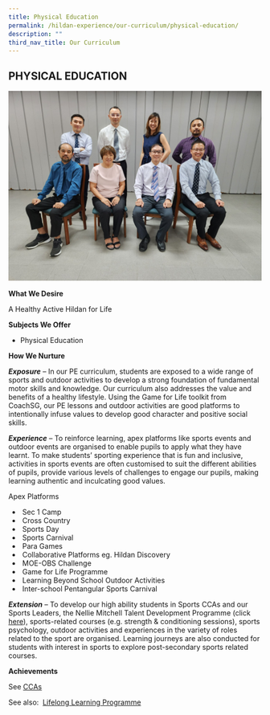 ```yaml
---
title: Physical Education
permalink: /hildan-experience/our-curriculum/physical-education/
description: ""
third_nav_title: Our Curriculum
---
```

PHYSICAL EDUCATION
------------------
![](/images/Staff/PE.jpg)

**What We Desire**

A Healthy Active Hildan for Life

**Subjects We Offer**

* Physical Education

**How We Nurture**

**_Exposure_** – In our PE curriculum, students are exposed to a wide range of sports and outdoor activities to develop a strong foundation of fundamental motor skills and knowledge. Our curriculum also addresses the value and benefits of a healthy lifestyle. Using the Game for Life toolkit from CoachSG, our PE lessons and outdoor activities are good platforms to intentionally infuse values to develop good character and positive social skills.

**_Experience_** – To reinforce learning, apex platforms like sports events and outdoor events are organised to enable pupils to apply what they have learnt. To make students’ sporting experience that is fun and inclusive, activities in sports events are often customised to suit the different abilities of pupils, provide various levels of challenges to engage our pupils, making learning authentic and inculcating good values.

Apex Platforms

*    Sec 1 Camp
*    Cross Country
*    Sports Day
*    Sports Carnival
*    Para Games
*    Collaborative Platforms eg. Hildan Discovery
*    MOE-OBS Challenge
*    Game for Life Programme
*    Learning Beyond School Outdoor Activities
*    Inter-school Pentangular Sports Carnival

**_Extension_** – To develop our high ability students in Sports CCAs and our Sports Leaders, the Nellie Mitchell Talent Development Programme (click [here](https://sthildassec.moe.edu.sg/hildan-experience/our-signature-programmes/nellie-mitchell-programme/)), sports-related courses (e.g. strength & conditioning sessions), sports psychology, outdoor activities and experiences in the variety of roles  related to the sport are organised. Learning journeys are also conducted for students with interest in sports to explore post-secondary sports related courses.

**Achievements**

See [CCAs](https://sthildassec.moe.edu.sg/hildan-experience/our-co-curriculum/)

See also:  [Lifelong Learning Programme](https://sthildassec.moe.edu.sg/hildan-experience/our-signature-programmes/learning-for-life-programme/)